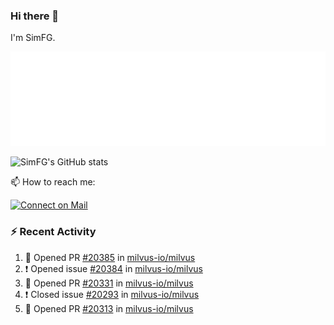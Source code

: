### Hi there 👋

I'm SimFG.

![Metrics](/metrics.plugin.followup.user.svg)

![SimFG's GitHub stats](https://github-readme-stats.vercel.app/api?username=SimFG&show_icons=true&theme=radical&count_private=true)

📫 How to reach me:

[![Connect on Mail](https://img.shields.io/badge/Ask%20me-anything-1abc9c.svg)](mailto:1142838399@qq.com)

### :zap: Recent Activity

<!--START_SECTION:activity-->
1. 💪 Opened PR [#20385](https://github.com/milvus-io/milvus/pull/20385) in [milvus-io/milvus](https://github.com/milvus-io/milvus)
2. ❗️ Opened issue [#20384](https://github.com/milvus-io/milvus/issues/20384) in [milvus-io/milvus](https://github.com/milvus-io/milvus)
3. 💪 Opened PR [#20331](https://github.com/milvus-io/milvus/pull/20331) in [milvus-io/milvus](https://github.com/milvus-io/milvus)
4. ❗️ Closed issue [#20293](https://github.com/milvus-io/milvus/issues/20293) in [milvus-io/milvus](https://github.com/milvus-io/milvus)
5. 💪 Opened PR [#20313](https://github.com/milvus-io/milvus/pull/20313) in [milvus-io/milvus](https://github.com/milvus-io/milvus)
<!--END_SECTION:activity-->


